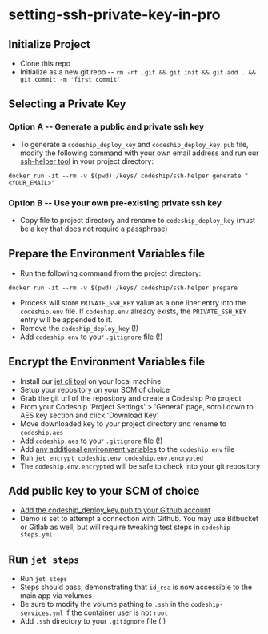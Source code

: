 # setting-ssh-private-key-in-pro

## Initialize Project

- Clone this repo
- Initialize as a new git repo -- `rm -rf .git && git init && git add . && git commit -m 'first commit'`

## Selecting a Private Key

### Option A -- Generate a public and private ssh key

- To generate a `codeship_deploy_key` and `codeship_deploy_key.pub` file, modify the following command with your own email address and run our [ssh-helper tool](https://github.com/codeship-library/docker-utilities/tree/master/ssh-helper) in your project directory:

```
docker run -it --rm -v $(pwd):/keys/ codeship/ssh-helper generate "<YOUR_EMAIL>"
```

### Option B -- Use your own pre-existing private ssh key

- Copy file to project directory and rename to `codeship_deploy_key` (must be a key that does not require a passphrase)

## Prepare the Environment Variables file

- Run the following command from the project directory:

```
docker run -it --rm -v $(pwd):/keys/ codeship/ssh-helper prepare
```

- Process will store `PRIVATE_SSH_KEY` value as a one liner entry into the `codeship.env` file. If `codeship.env` already exists, the `PRIVATE_SSH_KEY` entry will be appended to it.
- Remove the `codeship_deploy_key` (!)
- Add `codeship.env` to your `.gitignore` file (!)

## Encrypt the Environment Variables file

- Install our [jet cli tool](https://documentation.codeship.com/pro/jet-cli/installation/) on your local machine
- Setup your repository on your SCM of choice
- Grab the git url of the repository and create a Codeship Pro project
- From your Codeship 'Project Settings' > 'General' page, scroll down to AES key section and click 'Download Key'
- Move downloaded key to your project directory and rename to `codeship.aes`
- Add `codeship.aes` to your `.gitignore` file (!)
- Add [any additional environment variables](https://documentation.codeship.com/pro/builds-and-configuration/environment-variables/#encrypting-your-environment-variables) to the `codeship.env` file
- Run `jet encrypt codeship.env codeship.env.encrypted`
- The `codeship.env.encrypted` will be safe to check into your git repository

## Add public key to your SCM of choice

- [Add the codeship_deploy_key.pub to your Github account](https://help.github.com/articles/adding-a-new-ssh-key-to-your-github-account/)
- Demo is set to attempt a connection with Github. You may use Bitbucket or Gitlab as well, but will require tweaking test steps in `codeship-steps.yml`

## Run `jet steps`

- Run `jet steps`
- Steps should pass, demonstrating that `id_rsa` is now accessible to the main app via volumes
- Be sure to modify the volume pathing to `.ssh` in the `codeship-services.yml` if the container user is not `root`
- Add `.ssh` directory to your `.gitignore` file (!)
